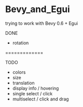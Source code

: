 # Bevy_and_Egui

trying to work with Bevy 0.6 + Egui

DONE
+ rotation

=============

TODO
- colors
- size
- translation
- display info / hovering
- single select / click
- multiselect / click and drag
